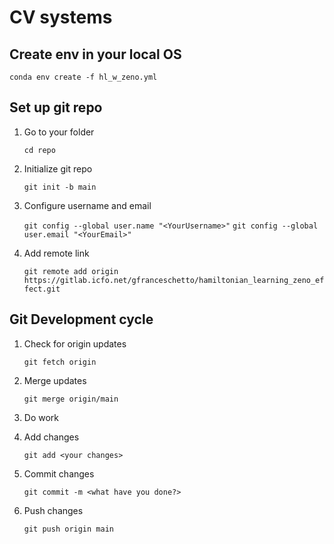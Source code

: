 # CV systems

## Create env in your local OS

``conda env create -f hl_w_zeno.yml``

## Set up git repo
1. Go to your folder

    ``cd repo``

2. Initialize git repo

    ``git init -b main``

3. Configure username and email

    ``git config --global user.name "<YourUsername>"``
    ``git config --global user.email "<YourEmail>"``

4. Add remote link

    ``git remote add origin https://gitlab.icfo.net/gfranceschetto/hamiltonian_learning_zeno_effect.git``

## Git Development cycle

1. Check for origin updates

   ``git fetch origin``

2. Merge updates
  
    ``git merge origin/main``

3. Do work

4. Add changes

    ``git add <your changes>``

5. Commit changes

    ``git commit -m <what have you done?>``

6. Push changes

    ``git push origin main``

